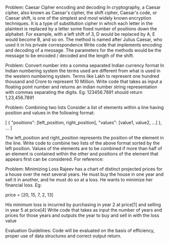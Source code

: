 Problem: Caesar Cipher encoding and decoding
In cryptography, a Caesar cipher, also known as Caesar's cipher, the shift cipher, Caesar's code, or Caesar shift, is one of the simplest and most widely known encryption techniques. It is a type of substitution cipher in which each letter in the plaintext is replaced by a letter some fixed number of positions down the alphabet. 
For example, with a left shift of 3, D would be replaced by A, E would become B, and so on. The method is named after Julius Caesar, who used it in his private correspondence
Write code that implements encoding and decoding of a message.
The parameters for the methods would be the message to be encoded / decoded and the length of the shift.

Problem: Convert number into a comma separated Indian currency format
In Indian numbering system the terms used are different from what is used in the western numbering system. 
Terms like Lakh to represent one hundred thousand and Crore to represent 10 Million.
Write code that takes as input a floating point number and returns an indian number string representation with commas separating the digits.
Eg: 123456.7891 should return 1,23,456.7891

Problem: Combining two lists
Consider a list of elements within a line having position and values in the following format:

[
    {
        "positions": [left_position, right_position],
        "values": [value1, value2, ...]
    },
    ...
]


The left_position and right_position represents the position of the element in the line. 
Write code to combine two lists of the above format sorted by the left position. 
Values of the elements are to be combined if more than half of an element is contained within the other and positions of the element that appears first can be considered. For reference:


Problem: Minimizing Loss
Rajeev has a chart of distinct projected prices for a house over the next several years. He must buy the house in one year and sell it in another, and he must do so at a loss. He wants to minimize her financial loss.
Eg:

price = [20, 15, 7, 2, 13]


His minimum loss is incurred by purchasing in year 2 at price[1] and selling in year 5 at price[4]
Write code that takes as input the number of years and prices for those years and outputs the year to buy and sell in with the loss value

Evaluation Guidelines:
Code will be evaluated on the basis of efficiency, proper use of data structures and correct output return.
